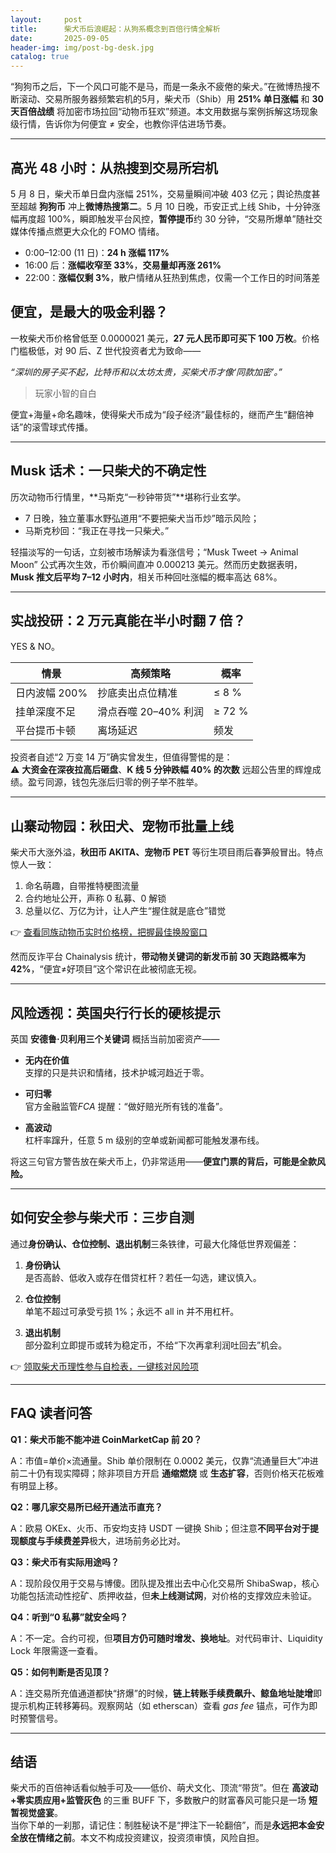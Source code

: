 ```yaml
---
layout:     post
title:      柴犬币后浪崛起：从狗系概念到百倍行情全解析
date:       2025-09-05
header-img: img/post-bg-desk.jpg
catalog: true
---
```


“狗狗币之后，下一个风口可能不是马，而是一条永不疲倦的柴犬。”在微博热搜不断滚动、交易所服务器频繁宕机的5月，柴犬币（Shib）用 **251% 单日涨幅** 和 **30 天百倍战绩** 将加密市场拉回“动物币狂欢”频道。本文用数据与案例拆解这场现象级行情，告诉你为何便宜 ≠ 安全，也教你评估进场节奏。

---

## 高光 48 小时：从热搜到交易所宕机

5 月 8 日，柴犬币单日盘内涨幅 251%，交易量瞬间冲破 403 亿元；舆论热度甚至超越 **狗狗币** 冲上**微博热搜第二**。5 月 10 日晚，币安正式上线 Shib，十分钟涨幅再度超 100%，瞬即触发平台风控，**暂停提币**约 30 分钟，“交易所爆单”随社交媒体传播点燃更大众化的 FOMO 情绪。

* 0:00–12:00 (11 日)：**24 h 涨幅 117%**  
* 16:00 后：**涨幅收窄至 33%**，**交易量却再涨 261%**
* 22:00：**涨幅仅剩 3%**，散户情绪从狂热到焦虑，仅需一个工作日的时间落差

## 便宜，是最大的吸金利器？

一枚柴犬币价格曾低至 0.0000021 美元，**27 元人民币即可买下 100 万枚**。价格门槛极低，对 90 后、Z 世代投资者尤为致命——

*“深圳的房子买不起，比特币和以太坊太贵，买柴犬币才像‘同款加密’。”*
> 玩家小智的自白

便宜+海量+命名趣味，使得柴犬币成为“段子经济”最佳标的，继而产生“翻倍神话”的滚雪球式传播。

---

## Musk 话术：一只柴犬的不确定性

历次动物币行情里，**马斯克“一秒钟带货”**堪称行业玄学。

* 7 日晚，独立董事水野弘道用“不要把柴犬当币炒”暗示风险；
* 马斯克秒回：“我正在寻找一只柴犬。”

轻描淡写的一句话，立刻被市场解读为看涨信号；“Musk Tweet → Animal Moon” 公式再次生效，币价瞬间直冲 0.000213 美元。然而历史数据表明，**Musk 推文后平均 7–12 小时内**，相关币种回吐涨幅的概率高达 68%。

---

## 实战投研：2 万元真能在半小时翻 7 倍？

YES & NO。

| 情景 | 高频策略 | 概率 |
|---|---|---|
| 日内波幅 200% | 抄底卖出点位精准 | ≤ 8 % |
| 挂单深度不足 | 滑点吞噬 20–40% 利润 | ≥ 72 % |
| 平台提币卡顿 | 离场延迟 | 频发 |

投资者自述“2 万变 14 万”确实曾发生，但值得警惕的是：  
⚠️ **大资金在深夜拉高后砸盘**、**K 线 5 分钟跌幅 40% 的次数** 远超公告里的辉煌成绩。盈亏同源，钱包先涨后归零的例子举不胜举。

---

## 山寨动物园：秋田犬、宠物币批量上线

柴犬币大涨外溢，**秋田币 AKITA、宠物币 PET** 等衍生项目雨后春笋般冒出。特点惊人一致：

1. 命名萌趣，自带推特梗图流量
2. 合约地址公开，声称 0 私募、0 解锁
3. 总量以亿、万亿为计，让人产生“握住就是底仓”错觉

👉 [查看同族动物币实时价格榜，把握最佳换股窗口](https://okxdog.com/)

然而反诈平台 Chainalysis 统计，**带动物关键词的新发币前 30 天跑路概率为 42%**，“便宜≠好项目”这个常识在此被彻底无视。

---

## 风险透视：英国央行行长的硬核提示

英国 **安德鲁·贝利用三个关键词** 概括当前加密资产——

* **无内在价值**  
  支撑的只是共识和情绪，技术护城河趋近于零。

* **可归零**  
  官方金融监管*FCA* 提醒：“做好赔光所有钱的准备”。

* **高波动**  
  杠杆率蹿升，任意 5 m 级别的空单或新闻都可能触发瀑布线。

将这三句官方警告放在柴犬币上，仍非常适用——**便宜门票的背后，可能是全款风险。**

---

## 如何安全参与柴犬币：三步自测

通过**身份确认、仓位控制、退出机制**三条铁律，可最大化降低世界观偏差：

1. **身份确认**  
   是否高龄、低收入或存在借贷杠杆？若任一勾选，建议慎入。

2. **仓位控制**  
   单笔不超过可承受亏损 1%；永远不 all in 并不用杠杆。

3. **退出机制**  
   部分盈利立即提币或转为稳定币，不给“下次再拿利润吐回去”机会。

👉 [领取柴犬币理性参与自检表，一键核对风险项](https://okxdog.com/)

---

## FAQ 读者问答

**Q1：柴犬币能不能冲进 CoinMarketCap 前 20？**

A：市值=单价×流通量。Shib 单价限制在 0.0002 美元，仅靠“流通量巨大”冲进前二十仍有现实障碍；除非项目方开启 **通缩燃烧** 或 **生态扩容**，否则价格天花板难有明显上移。

**Q2：哪几家交易所已经开通法币直充？**

A：欧易 OKEx、火币、币安均支持 USDT 一键换 Shib；但注意**不同平台对于提现额度与手续费差异**极大，进场前务必比对。

**Q3：柴犬币有实际用途吗？**

A：现阶段仅用于交易与博傻。团队提及推出去中心化交易所 ShibaSwap，核心功能包括流动性挖矿、质押收益，但**未上线测试网**，对价格的支撑效应未验证。

**Q4：听到“0 私募”就安全吗？**

A：不一定。合约可视，但**项目方仍可随时增发、换地址**。对代码审计、Liquidity Lock 年限需逐一查看。

**Q5：如何判断是否见顶？**

A：连交易所充值通道都快“挤爆”的时候，**链上转账手续费飙升、鲸鱼地址陡增**即提示机构正转移筹码。观察网站（如 etherscan）查看 _gas fee_ 锚点，可作为即时预警信号。

---

## 结语

柴犬币的百倍神话看似触手可及——低价、萌犬文化、顶流“带货”。但在 **高波动+零实质应用+监管灰色** 的三重 BUFF 下，多数散户的财富春风可能只是一场 **短暂视觉盛宴**。  
当你下单的一刹那，请记住：制胜秘诀不是“押注下一轮翻倍”，而是**永远把本金安全放在情绪之前**。本文不构成投资建议，投资须审慎，风险自担。